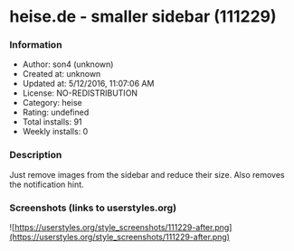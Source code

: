 # heise.de - smaller sidebar (111229)

### Information
- Author: son4 (unknown)
- Created at: unknown
- Updated at: 5/12/2016, 11:07:06 AM
- License: NO-REDISTRIBUTION
- Category: heise
- Rating: undefined
- Total installs: 91
- Weekly installs: 0


### Description
Just remove images from the sidebar and reduce their size. Also removes the notification hint.


### Screenshots (links to userstyles.org)
![https://userstyles.org/style_screenshots/111229-after.png](https://userstyles.org/style_screenshots/111229-after.png)


